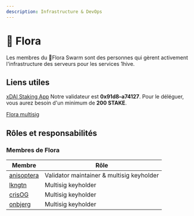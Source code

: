 ```yaml
---
description: Infrastructure & DevOps
---
```


# 🌺 Flora

Les membres du 🌺Flora Swarm sont des personnes qui gèrent activement l'infrastructure des serveurs pour les services 1hive.

## Liens utiles

[xDAI Staking App](https://blockscout.com/poa/xdai/validators) Notre validateur est **0x91d8–a74127**. Pour le déléguer, vous aurez besoin d'un minimum de **200 STAKE**.

[Flora multisig](https://xdai.gnosis-safe.io/app/#/safes/0x91d8116fA60516Cf25E258Ef14dEaAcAf7a74127/balances)

## Rôles et responsabilités

### Membres de Flora

| Membre                                      | Rôle                                      |
| ------------------------------------------- | ----------------------------------------- |
| [anisoptera](https://github.com/anisoptera) | Validator maintainer & multisig keyholder |
| [lkngtn](https://github.com/lkngtn)         | Multisig keyholder                        |
| [crisOG](https://github.com/crisog)         | Multisig keyholder                        |
| [onbjerg](https://github.com/onbjerg)       | Multisig keyholder                        |
